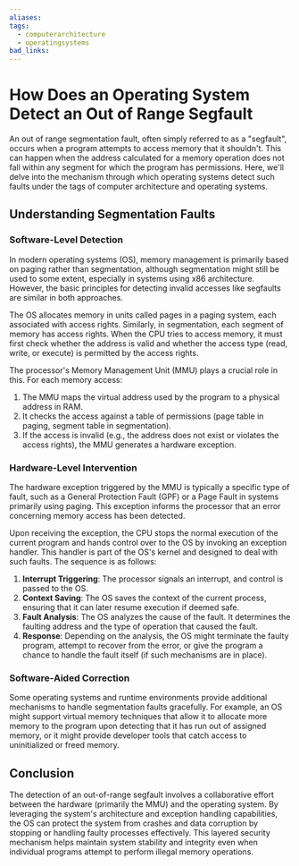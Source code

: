 ```yaml
---
aliases:
tags:
  - computerarchitecture
  - operatingsystems
bad_links:
---
```

# How Does an Operating System Detect an Out of Range Segfault

An out of range segmentation fault, often simply referred to as a "segfault", occurs when a program attempts to access memory that it shouldn't. This can happen when the address calculated for a memory operation does not fall within any segment for which the program has permissions. Here, we'll delve into the mechanism through which operating systems detect such faults under the tags of computer architecture and operating systems.

## Understanding Segmentation Faults

### Software-Level Detection

In modern operating systems (OS), memory management is primarily based on paging rather than segmentation, although segmentation might still be used to some extent, especially in systems using x86 architecture. However, the basic principles for detecting invalid accesses like segfaults are similar in both approaches.

The OS allocates memory in units called pages in a paging system, each associated with access rights. Similarly, in segmentation, each segment of memory has access rights. When the CPU tries to access memory, it must first check whether the address is valid and whether the access type (read, write, or execute) is permitted by the access rights.

The processor's Memory Management Unit (MMU) plays a crucial role in this. For each memory access:

1. The MMU maps the virtual address used by the program to a physical address in RAM.
2. It checks the access against a table of permissions (page table in paging, segment table in segmentation).
3. If the access is invalid (e.g., the address does not exist or violates the access rights), the MMU generates a hardware exception.

### Hardware-Level Intervention

The hardware exception triggered by the MMU is typically a specific type of fault, such as a General Protection Fault (GPF) or a Page Fault in systems primarily using paging. This exception informs the processor that an error concerning memory access has been detected.

Upon receiving the exception, the CPU stops the normal execution of the current program and hands control over to the OS by invoking an exception handler. This handler is part of the OS's kernel and designed to deal with such faults. The sequence is as follows:

1. **Interrupt Triggering**: The processor signals an interrupt, and control is passed to the OS.
2. **Context Saving**: The OS saves the context of the current process, ensuring that it can later resume execution if deemed safe.
3. **Fault Analysis**: The OS analyzes the cause of the fault. It determines the faulting address and the type of operation that caused the fault.
4. **Response**: Depending on the analysis, the OS might terminate the faulty program, attempt to recover from the error, or give the program a chance to handle the fault itself (if such mechanisms are in place).

### Software-Aided Correction

Some operating systems and runtime environments provide additional mechanisms to handle segmentation faults gracefully. For example, an OS might support virtual memory techniques that allow it to allocate more memory to the program upon detecting that it has run out of assigned memory, or it might provide developer tools that catch access to uninitialized or freed memory.

## Conclusion

The detection of an out-of-range segfault involves a collaborative effort between the hardware (primarily the MMU) and the operating system. By leveraging the system's architecture and exception handling capabilities, the OS can protect the system from crashes and data corruption by stopping or handling faulty processes effectively. This layered security mechanism helps maintain system stability and integrity even when individual programs attempt to perform illegal memory operations.